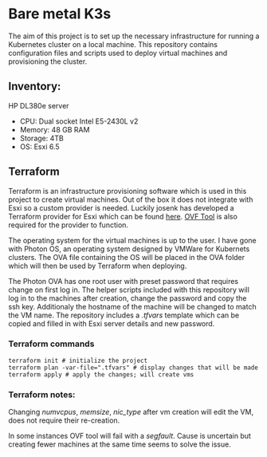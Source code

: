 # Bare metal K3s

The aim of this project is to set up the necessary infrastructure for running a Kubernetes cluster on a local machine. This repository contains configuration files and scripts used to deploy virtual machines and provisioning the cluster.

## Inventory:

HP DL380e server
* CPU: Dual socket Intel E5-2430L v2
* Memory: 48 GB RAM
* Storage: 4TB
* OS: Esxi 6.5

## Terraform

Terraform is an infrastructure provisioning software which is used in this project to create virtual machines.
Out of the box it does not integrate with Esxi so a custom provider is needed. Luckily josenk has developed a Terraform provider for Esxi which can be found [here](https://github.com/josenk/terraform-provider-esxi). [OVF Tool](https://developer.vmware.com/web/tool/4.4.0/ovf) is also required for the provider to function.

The operating system for the virtual machines is up to the user. I have gone with Photon OS, an operating system designed by VMWare for Kubernets clusters. The OVA file containing the OS will be placed in the OVA folder which will then be used by Terraform when deploying.

The Photon OVA has one root user with preset password that requires change on first log in. The helper scripts included with this repository will log in to the machines after creation, change the password and copy the ssh key. Additionaly the hostname of the machine will be changed to match the VM name. The repository includes a *.tfvars* template which can be copied and filled in with Esxi server details and new password.

### Terraform commands
``` 
terraform init # initialize the project
terraform plan -var-file=".tfvars" # display changes that will be made
terraform apply # apply the changes; will create vms
```
### Terraform notes:
Changing *numvcpus*, *memsize*, *nic_type* after vm creation will edit the VM, does not require their re-creation.

In some instances OVF tool will fail with a *segfault*. Cause is uncertain but creating fewer machines at the same time seems to solve the issue.

